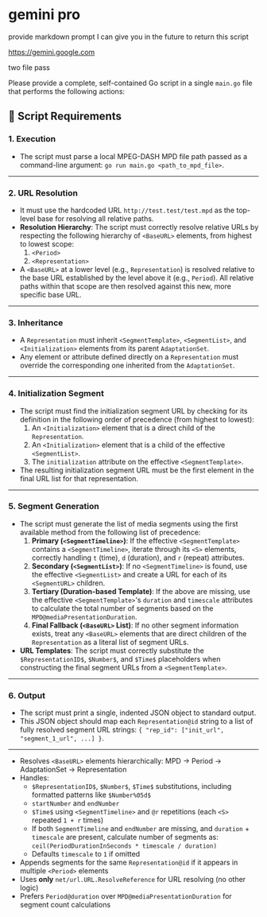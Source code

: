 # gemini pro

provide markdown prompt I can give you in the future to return this script

https://gemini.google.com

two file pass

Please provide a complete, self-contained Go script in a single `main.go` file
that performs the following actions:

## 📜 Script Requirements

### 1. Execution
* The script must parse a local MPEG-DASH MPD file path passed as a command-line argument: `go run main.go <path_to_mpd_file>`.

---
### 2. URL Resolution
* It must use the hardcoded URL `http://test.test/test.mpd` as the top-level base for resolving all relative paths.
* **Resolution Hierarchy**: The script must correctly resolve relative URLs by respecting the following hierarchy of `<BaseURL>` elements, from highest to lowest scope:
    1.  `<Period>`
    2.  `<Representation>`
* A `<BaseURL>` at a lower level (e.g., `Representation`) is resolved relative to the base URL established by the level above it (e.g., `Period`). All relative paths within that scope are then resolved against this new, more specific base URL.

---
### 3. Inheritance
* A `Representation` must inherit `<SegmentTemplate>`, `<SegmentList>`, and `<Initialization>` elements from its parent `AdaptationSet`.
* Any element or attribute defined directly on a `Representation` must override the corresponding one inherited from the `AdaptationSet`.

---
### 4. Initialization Segment
* The script must find the initialization segment URL by checking for its definition in the following order of precedence (from highest to lowest):
    1.  An `<Initialization>` element that is a direct child of the `Representation`.
    2.  An `<Initialization>` element that is a child of the effective `<SegmentList>`.
    3.  The `initialization` attribute on the effective `<SegmentTemplate>`.
* The resulting initialization segment URL must be the first element in the final URL list for that representation.

---
### 5. Segment Generation
* The script must generate the list of media segments using the first available method from the following list of precedence:
    1.  **Primary (`<SegmentTimeline>`)**: If the effective `<SegmentTemplate>` contains a `<SegmentTimeline>`, iterate through its `<S>` elements, correctly handling `t` (time), `d` (duration), and `r` (repeat) attributes.
    2.  **Secondary (`<SegmentList>`)**: If no `<SegmentTimeline>` is found, use the effective `<SegmentList>` and create a URL for each of its `<SegmentURL>` children.
    3.  **Tertiary (Duration-based Template)**: If the above are missing, use the effective `<SegmentTemplate>`'s `duration` and `timescale` attributes to calculate the total number of segments based on the `MPD@mediaPresentationDuration`.
    4.  **Final Fallback (`<BaseURL>` List)**: If no other segment information exists, treat any `<BaseURL>` elements that are direct children of the `Representation` as a literal list of segment URLs.
* **URL Templates**: The script must correctly substitute the `$RepresentationID$`, `$Number$`, and `$Time$` placeholders when constructing the final segment URLs from a `<SegmentTemplate>`.

---
### 6. Output
* The script must print a single, indented JSON object to standard output.
* This JSON object should map each `Representation@id` string to a list of fully resolved segment URL strings: `{ "rep_id": ["init_url", "segment_1_url", ...] }`.

---

- Resolves `<BaseURL>` elements hierarchically: MPD → Period → AdaptationSet → Representation
- Handles:
  - `$RepresentationID$`, `$Number$`, `$Time$` substitutions, including formatted patterns like `$Number%05d$`
  - `startNumber` and `endNumber`
  - `$Time$` using `<SegmentTimeline>` and `@r` repetitions (each `<S>` repeated `1 + r` times)
  - If both `SegmentTimeline` and `endNumber` are missing, and `duration` + `timescale` are present, calculate number of segments as:
    `ceil(PeriodDurationInSeconds * timescale / duration)`
  - Defaults `timescale` to `1` if omitted
- Appends segments for the same `Representation@id` if it appears in multiple `<Period>` elements
- Uses **only** `net/url.URL.ResolveReference` for URL resolving (no other logic)
- Prefers `Period@duration` over `MPD@mediaPresentationDuration` for segment count calculations
